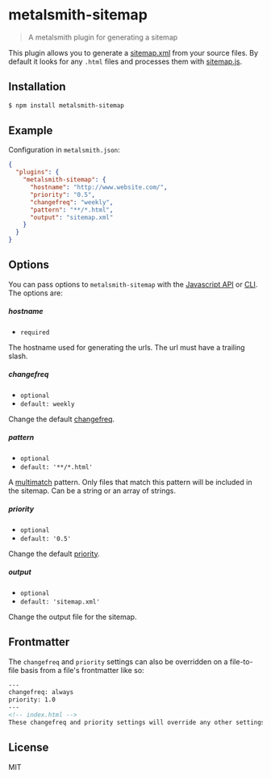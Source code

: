 # metalsmith-sitemap

> A metalsmith plugin for generating a sitemap

This plugin allows you to generate a [sitemap.xml](http://www.sitemaps.org/protocol.html) from your source files. By default it looks for any `.html` files and processes them with [sitemap.js](https://github.com/ekalinin/sitemap.js).

## Installation

```bash
$ npm install metalsmith-sitemap
```

## Example

Configuration in `metalsmith.json`:

```json
{
  "plugins": {
    "metalsmith-sitemap": {
      "hostname": "http://www.website.com/",
      "priority": "0.5",
      "changefreq": "weekly",
      "pattern": "**/*.html",
      "output": "sitemap.xml"
    }
  }
}
```

## Options

You can pass options to `metalsmith-sitemap` with the [Javascript API](https://github.com/segmentio/metalsmith#api) or [CLI](https://github.com/segmentio/metalsmith#cli). The options are:

##### hostname

* `required`

The hostname used for generating the urls. The url must have a trailing slash.

##### changefreq

* `optional`
* `default: weekly`

Change the default [changefreq](http://www.sitemaps.org/protocol.html).

##### pattern

* `optional`
* `default: '**/*.html'`

A [multimatch](https://github.com/sindresorhus/multimatch) pattern. Only files that match this pattern will be included in the sitemap. Can be a string or an array of strings.

##### priority

* `optional`
* `default: '0.5'`

Change the default [priority](http://www.sitemaps.org/protocol.html).

##### output

* `optional`
* `default: 'sitemap.xml'`

Change the output file for the sitemap.

## Frontmatter

The `changefreq` and `priority` settings can also be overridden on a file-to-file basis from a file's frontmatter like so:

```html
---
changefreq: always
priority: 1.0
---
<!-- index.html -->
These changefreq and priority settings will override any other settings for changefreq and priority, for this file only.
```

## License

MIT

